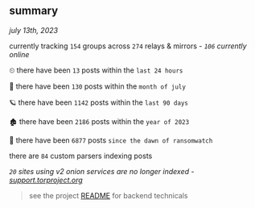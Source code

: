 
## summary
_july 13th, 2023_

currently tracking `154` groups across `274` relays & mirrors - _`106` currently online_

⏲ there have been `13` posts within the `last 24 hours`

🦈 there have been `130` posts within the `month of july`

🪐 there have been `1142` posts within the `last 90 days`

🏚 there have been `2186` posts within the `year of 2023`

🦕 there have been `6877` posts `since the dawn of ransomwatch`

there are `84` custom parsers indexing posts

_`20` sites using v2 onion services are no longer indexed - [support.torproject.org](https://support.torproject.org/onionservices/v2-deprecation/)_

> see the project [README](https://github.com/joshhighet/ransomwatch#ransomwatch--) for backend technicals
